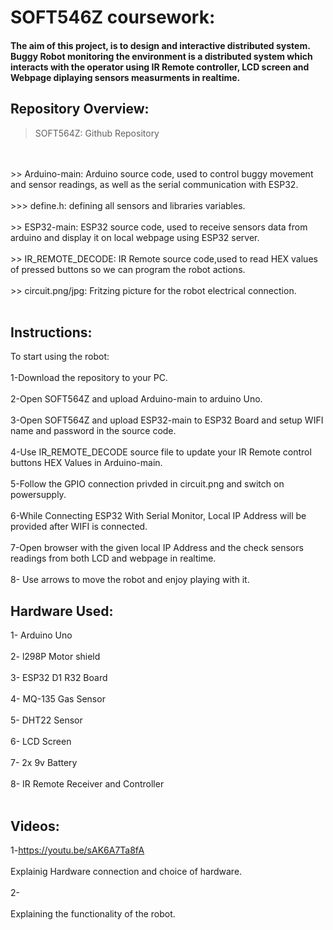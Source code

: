 # SOFT546Z coursework:
#### The aim of this project, is to design and interactive distributed system. Buggy Robot monitoring the environment is a distributed system which interacts with the operator using IR Remote controller, LCD screen and Webpage diplaying sensors measurments in realtime.
## Repository Overview:
> SOFT564Z: Github Repository
<br>
<br>
>> Arduino-main: Arduino source code, used to control buggy movement and sensor readings, as well as the serial communication with ESP32.
<br>
<br>
>>> define.h: defining all sensors and libraries variables.
<br>
<br>
>> ESP32-main: ESP32 source code, used to receive sensors data from arduino and display it on local webpage using ESP32 server.
<br>
<br>
>> IR_REMOTE_DECODE: IR Remote source code,used to read HEX values of pressed buttons so we can program the robot actions.
<br>
<br>
>> circuit.png/jpg: Fritzing picture for the robot electrical connection.
<br>
<br>

## Instructions:
To start using the robot: 
<br>
<br>
1-Download the repository to your PC.
<br>
<br>
2-Open SOFT564Z and upload Arduino-main to arduino Uno.
<br>
<br>
3-Open SOFT564Z and upload ESP32-main to ESP32 Board and setup WIFI name and password in the source code.
<br>
<br>
4-Use IR_REMOTE_DECODE source file to update your IR Remote control buttons HEX Values in Arduino-main.
<br>
<br>
5-Follow the GPIO connection privded in circuit.png and switch on powersupply.
<br>
<br>
6-While Connecting ESP32 With Serial Monitor, Local IP Address will be provided after WIFI is connected.
<br>
<br>
7-Open browser with the given local IP Address and the check sensors readings from both LCD and webpage in realtime.
<br>
<br>
8- Use arrows to move the robot and enjoy playing with it.

## Hardware Used:
1- Arduino Uno
<br>
<br>
2- l298P Motor shield
<br>
<br>
3- ESP32 D1 R32 Board
<br>
<br>
4- MQ-135 Gas Sensor
<br>
<br>
5- DHT22 Sensor
<br>
<br>
6- LCD Screen
<br>
<br>
7- 2x 9v Battery
<br>
<br>
8- IR Remote Receiver and Controller
<br>
<br>

## Videos:
1-https://youtu.be/sAK6A7Ta8fA
<br>
<br>
Explainig Hardware connection and choice of hardware.
<br>
<br>
2-
<br>
<br>
Explaining the functionality of the robot.

